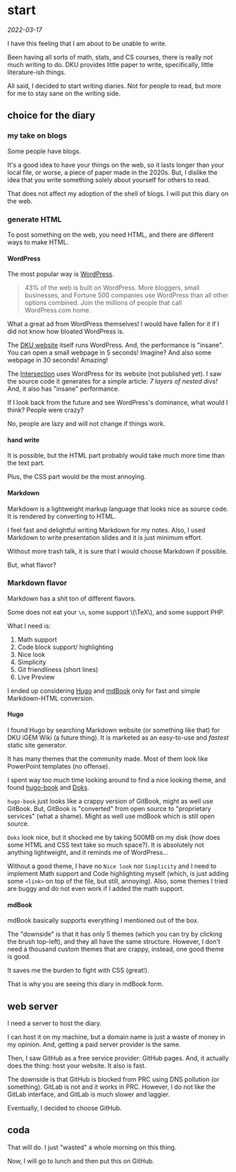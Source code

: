 # start

*2022-03-17*

I have this feeling that I am about to be unable to write.

Been having all sorts of math, stats, and CS courses,
there is really not much writing to do.
DKU provides little paper to write, specifically, little literature-ish things.

All said, I decided to start writing diaries.
Not for people to read, but more for me to stay sane on the writing side.

## choice for the diary

### my take on blogs

Some people have blogs.

It's a good idea to have your things on the web,
so it lasts longer than your local file,
or worse, a piece of paper made in the 2020s.
But, I dislike the idea that you write something solely about yourself
for others to read.

That does not affect my adoption of the shell of blogs.
I will put this diary on the web.

### generate HTML

To post something on the web, you need HTML,
and there are different ways to make HTML.

#### WordPress

The most popular way is [WordPress](https://wordpress.com).

> 43% of the web is built on WordPress.
> More bloggers, small businesses,
> and Fortune 500 companies use WordPress than all other options combined.
> Join the millions of people that call WordPress.com home.

What a great ad from WordPress themselves!
I would have fallen for it if I did not know how bloated WordPress is.

The [DKU website](https://dukekunshan.edu.cn) itself runs WordPress.
And, the performance is "insane".
You can open a small webpage in 5 seconds!
Imagine?
And also some webpage in 30 seconds!
Amazing!

The [Intersection](intersections@dukekunshan.edu.cn) uses WordPress for its website
(not published yet).
I saw the source code it generates for a simple article:
*7 layers of nested divs!*
And, it also has "insane" performance.

If I look back from the future and see WordPress's dominance,
what would I think?
People were crazy?

No, people are lazy and will not change if things work.

#### hand write

It is possible,
but the HTML part probably would take much more time than the text part.

Plus, the CSS part would be the most annoying.

#### Markdown

Markdown is a lightweight markup language that looks nice as source code.
It is rendered by converting to HTML.

I feel fast and delightful writing Markdown for my notes.
Also, I used Markdown to write presentation slides and it is just minimum effort.

Without more trash talk,
it is sure that I would choose Markdown if possible.

But, what flavor?

### Markdown flavor

Markdown has a shit ton of different flavors.

Some does not eat your `\n`,
some support \\(\TeX\\),
and some support PHP.

What I need is:

1. Math support
1. Code block support/ highlighting
1. Nice look
1. Simplicity
1. Git friendliness (short lines)
1. Live Preview

I ended up considering [Hugo](https://gohugo.io)
and [mdBook](https://rust-lang.github.io/mdBook/index.html)
only for fast and simple Markdown-HTML conversion.

#### Hugo

I found Hugo by searching Markdown website
(or something like that) for DKU iGEM Wiki
(a future thing).
It is marketed as an easy-to-use and *fastest* static site generator.

It has many themes that the community made.
Most of them look like PowerPoint templates (no offense).

I spent way too much time looking around to find a nice looking theme,
and found [hugo-book](https://github.com/alex-shpak/hugo-book)
and [Doks](https://github.com/h-enk/doks).

`hugo-book` just looks like a crappy version of GitBook,
might as well use GitBook.
But, GitBook is "converted" from open source to "proprietary services"
(what a shame).
Might as well use mdBook which is still open source.

`Doks` look nice,
but it shocked me by taking 500MB on my disk
(how does some HTML and CSS text take so much space?).
It is absolutely not anything lightweight,
and it reminds me of WordPress…

Without a good theme,
I have no `Nice look` nor `Simplicity`
and I need to implement Math support and Code highlighting myself
(which, is just adding some `<link>` on top of the file,
but still, annoying).
Also, some themes I tried are buggy
and do not even work if I added the math support.

#### mdBook

mdBook basically supports everything I mentioned out of the box.

The "downside" is that it has only 5 themes
(which you can try by clicking the brush top-left),
and they all have the same structure.
However, I don't need a thousand custom themes that are crappy,
instead, one good theme is good.

It saves me the burden to fight with CSS (great!).

That is why you are seeing this diary in mdBook form.

## web server

I need a server to host the diary.

I can host it on my machine,
but a domain name is just a waste of money in my opinion.
And, getting a paid server provider is the same.

Then, I saw GitHub as a free service provider:
GitHub pages.
And, it actually does the thing:
host your website.
It also is fast.

The downside is that GitHub is blocked from PRC using DNS pollution
(or something).
GitLab is not and it works in PRC.
However, I do not like the GitLab interface,
and GitLab is much slower and laggier.

Eventually, I decided to choose GitHub.

## coda

That will do.
I just "wasted" a whole morning on this thing.

Now, I will go to lunch and then put this on GitHub.
